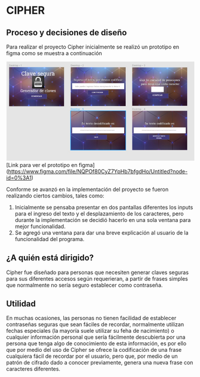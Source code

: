 # CIPHER
## Proceso y decisiones de diseño
Para realizar el proyecto Cipher inicialmente se realizó un prototipo en figma como se muestra a continuación  

![Prototipo CIPHER](Design.jpg)
[Link para ver el prototipo en figma] (https://www.figma.com/file/NQPOf80CyZ7YpHb7bfgdHo/Untitled?node-id=0%3A1)  

Conforme se avanzó en la implementación del proyecto se fueron realizando ciertos cambios, tales como:
1. Inicialmente se pensaba presentar en dos pantallas diferentes los inputs para el ingreso del texto y el desplazamiento de los caracteres, pero durante la implementación se decidió hacerlo en una sola ventana para mejor funcionalidad.
2. Se agregó una ventana para dar una breve explicación al usuario de la funcionalidad del programa.

## ¿A quién está dirigido?
Cipher fue diseñado para personas que necesiten generar claves seguras para sus diferentes accesos según requerieran, a partir de frases simples que normalmente no sería seguro establecer como contraseña.

## Utilidad
En muchas ocasiones, las personas no tienen facilidad de establecer contraseñas seguras que sean fáciles de recordar, normalmente utilizan fechas especiales (la mayoría suele utilizar su feha de nacimiento) o cualquier información personal que sería fácilmente descubierta por una persona que tenga algo de conocimiento de esta información, es por ello que por medio del uso de Cipher se ofrece la codificación de una frase cualquiera fácil de recordar por el usuario, pero que, por medio de un patrón de cifrado dado a conocer previamente, genera una nueva frase con caracteres diferentes.   
